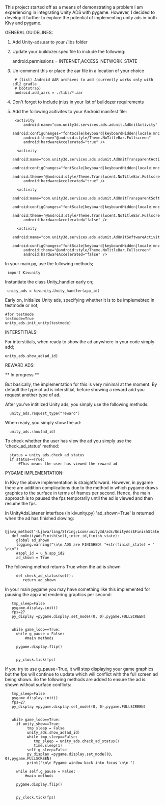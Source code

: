 This project started off as a means of demonstrating a problem I am experiencing in integrating Unity ADS with pygame. 
However, I decided to develop it further to explore the potential of implementing unity ads in both Kivy and pygame.

GENERAL GUIDELINES:

1. Add Unity-ads.aar to your /libs folder

2. Update your buildozer.spec file to include the following:
 
     android.permissions = INTERNET,ACCESS_NETWORK_STATE

3. Un-comment this or place the aar file in a location of your choice

        # (list) Android AAR archives to add (currently works only with sdl2_gradle
        # bootstrap)
        android.add_aars = ./libs/*.aar

4. Don't forget to include jnius in your list of buildozer requirements
 
5. Add the following acitivites to your Android manifest file:

        <activity
            android:name="com.unity3d.services.ads.adunit.AdUnitActivity"
            android:configChanges="fontScale|keyboard|keyboardHidden|locale|mnc|mcc|navigation|orientation|screenLayout|screenSize|smallestScreenSize|uiMode|touchscreen"
            android:theme="@android:style/Theme.NoTitleBar.Fullscreen"
            android:hardwareAccelerated="true" />

         <activity
            android:name="com.unity3d.services.ads.adunit.AdUnitTransparentActivity"
            android:configChanges="fontScale|keyboard|keyboardHidden|locale|mnc|mcc|navigation|orientation|screenLayout|screenSize|smallestScreenSize|uiMode|touchscreen"
            android:theme="@android:style/Theme.Translucent.NoTitleBar.Fullscreen"
            android:hardwareAccelerated="true" />

         <activity
            android:name="com.unity3d.services.ads.adunit.AdUnitTransparentSoftwareActivity"
            android:configChanges="fontScale|keyboard|keyboardHidden|locale|mnc|mcc|navigation|orientation|screenLayout|screenSize|smallestScreenSize|uiMode|touchscreen"
            android:theme="@android:style/Theme.Translucent.NoTitleBar.Fullscreen"
            android:hardwareAccelerated="false" />

         <activity
            android:name="com.unity3d.services.ads.adunit.AdUnitSoftwareActivity"
            android:configChanges="fontScale|keyboard|keyboardHidden|locale|mnc|mcc|navigation|orientation|screenLayout|screenSize|smallestScreenSize|uiMode|touchscreen"
            android:theme="@android:style/Theme.NoTitleBar.Fullscreen"
            android:hardwareAccelerated="false" />

In your main.py, use the following methods;

     import Kivunity

Instantiate the class Unity_handler early on; 

     unity_ads = kivunity.Unity_handler(app_id)

Early on, initialize Unity ads, specifying whether it is to be implemebted in testmode or not; 

    #for testmode
    testmode=True
    unity_ads.init_unity(testmode)

INTERSTITIALS:

For interstitials, when ready to show the ad anywhere in your code simply add; 

    unity_ads.show_ad(ad_id) 


REWARD ADS:

** In progress **

But basically, the implementation for this is very minimal at the moment. By default the type of ad is interstitial,
before showing a reward add you request another type of ad.

After you've intitlized Unity ads, you simply use the following methods:
 
      unity_ads.request_type("reward")
      
When ready, you simply show the ad:      
      
      unity_ads.show(ad_id)
      
To check whether the user has view the ad you simply use the 'check_ad_status' method:

      status = unity_ads.check_ad_status
      if status==True:
          #This means the user has viewed the reward ad

PYGAME IMPLEMENTATION:

In Kivy the above implementation is straightforward. However, in pygame there are addition complications due to
the method in which pygame draws graphics to the surface in terms of frames per second. Hence, the main approach
is to paused the fps temporarily until the ad is viewed and then resume the fps.

In UnityAdsListener interface (in kivunity.py) 'ad_shown=True' is returned when the ad has finished slowing:

      @java_method('(Ljava/lang/String;Lcom/unity3d/ads/UnityAds$FinishState;)V')
       def onUnityAdsFinish(self,inter_id,finish_state):
         global ad_shown
         logging.warning("\n\n ADS are FINISHED! "+str(finish_state) + " \n\n")
         #appl_id = u_h.app_id2                                                     
         ad_shown = True 
    
The following method returns True when the ad is shown
 
         def check_ad_status(self):
            return ad_shown

In your main pygame you may have something like this implemented for pausing the app and rendering graphics
per second:

       tmp_sleep=False
       pygame.display.init()
       fps=27
       py_display =pygame.display.set_mode((0, 0),pygame.FULLSCREEN)     
         
       
       while game_loop==True:
         while g_pause = False: 
             #main methods
        
         pygame.display.flip()

         
         py_clock.tick(fps)

If you try to use g_pause=True, it will stop displaying your game graphics but the fps will continue to update
which will conflict with the full screen ad being shown. So the following methods are added to ensure the
ad is shown without surface conflicts:

       tmp_sleep=False
       pygame.display.init()
       fps=27
       py_display =pygame.display.set_mode((0, 0),pygame.FULLSCREEN)     
         
       
       while game_loop==True:
         if unity_show==True:
              tmp_sleep = False
              unity_ads.show_ad(ad_id)             
              while tmp_sleep==False:
                 tmp_sleep = unity_ads.check_ad_status()
                 time.sleep(1)
              self.g_sleep=False
              py_display =pygame.display.set_mode((0, 0),pygame.FULLSCREEN)     
              print("\n\n Pygame window back into focus \n\n ")

         while self.g_pause = False: 
             #main methods
        
         pygame.display.flip()

         
         py_clock.tick(fps)
